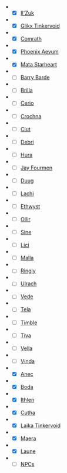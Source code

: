 - - [x] [Il'Zuk](app://obsidian.md/Il'Zuk)
    
- - [x] [Glikx Tinkervoid](app://obsidian.md/Glikx%20Tinkervoid)
    
- - [x] [Comrath](app://obsidian.md/Comrath)
    
- - [x] [Phoenix Aevum](app://obsidian.md/Phoenix%20Aevum)
    
- - [x] [Mata Starheart](app://obsidian.md/Mata%20Starheart)
    
- - [ ] [Barry Barde](app://obsidian.md/Barry%20Barde)
    
- - [ ] [Brilla](app://obsidian.md/Brilla)
    
- - [ ] [Cerio](app://obsidian.md/Cerio)
    
- - [ ] [Crochna](app://obsidian.md/Crochna)
    
- - [ ] [Clut](app://obsidian.md/Clut)
    
- - [ ] [Debri](app://obsidian.md/Debri)
    
- - [ ] [Hura](app://obsidian.md/Hura)
    
- - [ ] [Jay Fourmen](app://obsidian.md/Jay%20Fourmen)
    
- - [ ] [Duug](app://obsidian.md/Duug)
    
- - [ ] [Lachi](app://obsidian.md/Lachi)
    
- - [ ] [Ethwyst](app://obsidian.md/Ethwyst)
    
- - [ ] [Ollir](app://obsidian.md/Ollir)
    
- - [ ] [Sine](app://obsidian.md/Sine)
    
- - [ ] [Lici](app://obsidian.md/Lici)
    
- - [ ] [Malla](app://obsidian.md/Malla)
    
- - [ ] [Ringly](app://obsidian.md/Ringly)
    
- - [ ] [Ulrach](app://obsidian.md/Ulrach)
    
- - [ ] [Vede](app://obsidian.md/Vede)
    
- - [ ] [Tela](app://obsidian.md/Tela)
    
- - [ ] [Timble](app://obsidian.md/Timble)
    
- - [ ] [Tiva](app://obsidian.md/Tiva)
    
- - [ ] [Vella](app://obsidian.md/Vella)
    
- - [ ] [Vinda](app://obsidian.md/Vinda)
    
- - [x] [Anec](app://obsidian.md/Anec)
    
- - [x] [Boda](app://obsidian.md/Boda)
    
- - [x] [Ithlen](app://obsidian.md/Ithlen)
    
- - [x] [Cutha](app://obsidian.md/Cutha)
    
- - [x] [Laika Tinkervoid](app://obsidian.md/Laika%20Tinkervoid)
    
- - [x] [Maera](app://obsidian.md/Maera)
    
- - [x] [Laune](app://obsidian.md/Laune)
    
- - [ ] [NPCs](app://obsidian.md/NPCs)